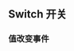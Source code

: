 <div class="demo-header">
<p class="overviewicon">
  <span class="wapi-ui-switch"/>
</p>

## Switch 开关

<mobile-uxlink widget-name="Switch"></mobile-uxlink>
</div>

### 值改变事件

<mobile-view link="switch/event-change"></mobile-view>

<br>
